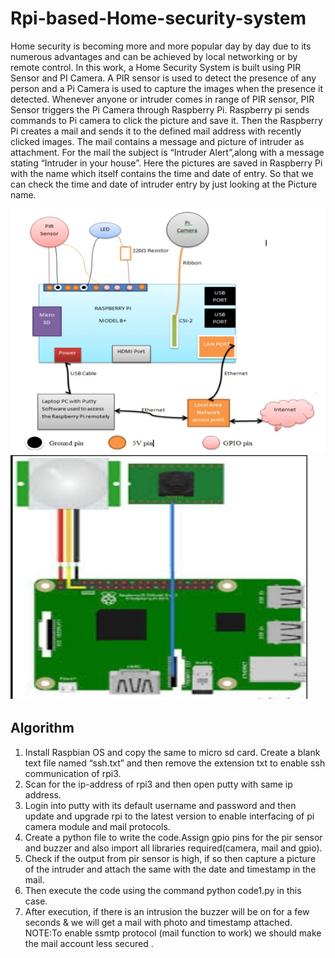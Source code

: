 # Rpi-based-Home-security-system

Home security is becoming more and more popular day by day due to its numerous advantages and can be achieved by local networking or by remote control. In this work, a Home Security System is built using PIR Sensor and PI Camera. A PIR sensor is used to detect the presence of any person and a Pi Camera is used to capture the images when the presence it detected. Whenever anyone or intruder comes in range of PIR sensor, PIR Sensor triggers the Pi Camera through Raspberry Pi. Raspberry pi sends commands to Pi camera to click the picture and save it. Then the Raspberry Pi creates a mail and sends it to the defined mail address with recently clicked images. The mail contains a message and picture of intruder as attachment. For the mail the subject is “Intruder Alert”,along with a message stating “Intruder in your house”. Here the pictures are saved in Raspberry Pi with the name which itself contains the time and date of entry. So that we can check the time and date of intruder entry by just looking at the Picture name.

<img src = "Images/hw_arch.png">

<img src = "Images/circuit_diag.png">

## Algorithm
1. Install Raspbian OS and copy the same to micro sd card. Create a blank text file named “ssh.txt” and then remove the extension txt to enable ssh communication of rpi3. 
2. Scan for the ip-address of rpi3 and then open putty with same ip address. 
3. Login into putty with its default username and password and then update and upgrade rpi to the latest version to enable interfacing of pi camera module and mail protocols. 
4. Create a python file to write the code.Assign gpio pins for the pir sensor and buzzer and also import all libraries required(camera, mail and gpio). 
5. Check if the output from pir sensor is high, if so then capture a picture of the intruder and attach the same with the date and timestamp in the mail.   
6. Then execute the code using the command python code1.py in this case. 
7. After execution, if there is an intrusion the buzzer will be on for a few seconds & we will get a mail with photo and timestamp attached. 
NOTE:To enable ssmtp protocol (mail function to work) we should make the mail account less secured .  
